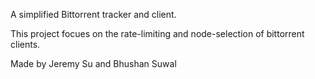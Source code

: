 A simplified Bittorrent tracker and client.

This project focues on the rate-limiting and node-selection
of bittorrent clients.

Made by Jeremy Su and Bhushan Suwal